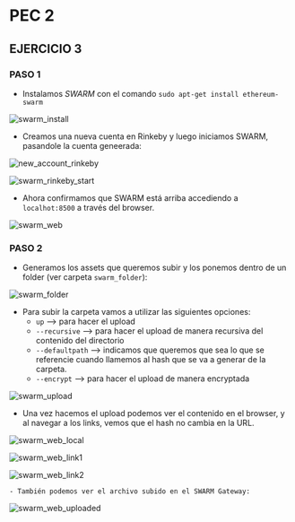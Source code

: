 # PEC 2
## EJERCICIO 3

### PASO 1

- Instalamos *SWARM* con el comando `sudo apt-get install ethereum-swarm`

![swarm_install](https://github.com/egabete/Disenio-y-Desarrollo/blob/master/PEC_2/Ejercicio_3/img/swarm_install.png)

- Creamos una nueva cuenta en Rinkeby y luego iniciamos SWARM, pasandole la cuenta geneerada:

![new_account_rinkeby](https://github.com/egabete/Disenio-y-Desarrollo/blob/master/PEC_2/Ejercicio_3/img/new_account_rinkeby.png)

![swarm_rinkeby_start](https://github.com/egabete/Disenio-y-Desarrollo/blob/master/PEC_2/Ejercicio_3/img/swarm_rinkeby_start.png)

- Ahora confirmamos que SWARM está arriba accediendo a `localhot:8500` a través del browser.

 ![swarm_web](https://github.com/egabete/Disenio-y-Desarrollo/blob/master/PEC_2/Ejercicio_3/img/swarm_web.png)


### PASO 2

- Generamos los assets que queremos subir y los ponemos dentro de un folder (ver carpeta `swarm_folder`):

 ![swarm_folder](https://github.com/egabete/Disenio-y-Desarrollo/blob/master/PEC_2/Ejercicio_3/img/swarm_folder.png)


- Para subir la carpeta vamos a utilizar las siguientes opciones:
    - `up` --> para hacer el upload
    - `--recursive` --> para hacer el upload de manera recursiva del contenido del directorio
    - `--defaultpath` --> indicamos que queremos que sea lo que se referencie cuando llamemos al hash que se va a generar de la carpeta.
    - `--encrypt` --> para hacer el upload de manera encryptada

 ![swarm_upload](https://github.com/egabete/Disenio-y-Desarrollo/blob/master/PEC_2/Ejercicio_3/img/swarm_upload.png)

 - Una vez hacemos el upload podemos ver el contenido en el browser, y al navegar a los links, vemos que el hash no cambia en la URL.

  ![swarm_web_local](https://github.com/egabete/Disenio-y-Desarrollo/blob/master/PEC_2/Ejercicio_3/img/swarm_web_local.png)

  ![swarm_web_link1](https://github.com/egabete/Disenio-y-Desarrollo/blob/master/PEC_2/Ejercicio_3/img/swarm_web_link1.png)

  ![swarm_web_link2](https://github.com/egabete/Disenio-y-Desarrollo/blob/master/PEC_2/Ejercicio_3/img/swarm_web_link2.png)

    - También podemos ver el archivo subido en el SWARM Gateway:

  ![swarm_web_uploaded](https://github.com/egabete/Disenio-y-Desarrollo/blob/master/PEC_2/Ejercicio_3/img/swarm_web_uploaded.png)

